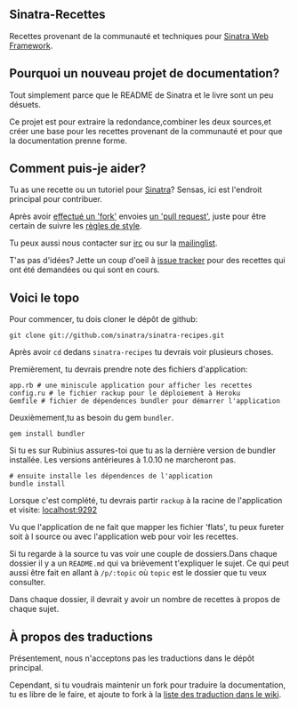 Sinatra-Recettes
---------------

Recettes provenant de la communauté et techniques pour [Sinatra Web
Framework][sinatra].

## Pourquoi un nouveau projet de documentation?

Tout simplement parce que le README de Sinatra et le livre sont un peu désuets.

Ce projet est pour extraire la redondance,combiner les deux sources,et créer
une base pour les recettes provenant de la communauté et pour que la documentation prenne forme.

## Comment puis-je aider?

Tu as une recette ou un tutoriel pour [Sinatra][sinatra]? Sensas, ici est l'endroit
principal pour contribuer.

Après avoir [effectué un 'fork'][github-forking] envoies [ un 'pull
request'][github-pull-requests], juste pour être certain de suivre les [règles de
style][style-guidelines]. 

Tu peux aussi nous contacter sur [irc][irc] ou sur la [mailinglist][mailinglist].

T'as pas d'idées? Jette un coup d'oeil à [issue tracker][issues] pour
des recettes qui ont été demandées ou qui sont en cours.

## Voici le topo

Pour commencer, tu dois cloner le dépôt de github:

    git clone git://github.com/sinatra/sinatra-recipes.git

Après avoir `cd` dedans `sinatra-recipes` tu devrais voir plusieurs choses.

Premièrement, tu devrais prendre note des fichiers d'application:

    app.rb # une miniscule application pour afficher les recettes
    config.ru # le fichier rackup pour le déploiement à Heroku
    Gemfile # fichier de dépendences bundler pour démarrer l'application

Deuxièmement,tu as besoin du gem `bundler`.

    gem install bundler
    
Si tu es sur Rubinius assures-toi que tu as la dernière version de bundler
installée. Les versions antérieures à 1.0.10 ne marcheront pas.

    # ensuite installe les dépendences de l'application
    bundle install

Lorsque c'est complété, tu devrais partir `rackup` à la racine de 
l'application et visite: [localhost:9292](http://localhost:9292)

Vu que l'application de ne fait que mapper les fichier 'flats', tu peux fureter soit à l
source ou avec l'application web pour voir les recettes.

Si tu regarde à la source tu vas voir une couple de dossiers.Dans chaque dossier
il y a un `README.md` qui va brièvement t'expliquer le sujet. Ce qui peut aussi
être fait en allant à `/p/:topic` où `topic` est le dossier que tu veux consulter.

Dans chaque dossier, il devrait y avoir un nombre de recettes à propos de chaque sujet.

## À propos des traductions

Présentement, nous n'acceptons pas les traductions dans le dépôt principal.

Cependant, si tu voudrais maintenir un fork pour traduire la documentation, tu es
libre de le faire, et ajoute to fork à la [liste des traduction dans le
wiki][translations].

[sinatra]: http://www.sinatrarb.com/
[sinatra-book]: http://github.com/sinatra/sinatra-book
[issues]: https://github.com/sinatra/sinatra-recipes/issues
[style-guidelines]: http://github.com/sinatra/sinatra-recipes/wiki/Style-Guidelines
[translations]: http://github.com/sinatra/sinatra-recipes/wiki/Translations
[irc]: irc://irc.freenode.net/#sinatra
[mailinglist]: http://groups.google.com/group/sinatrarb
[github-forking]: http://help.github.com/forking/
[github-pull-requests]: http://help.github.com/pull-requests/



